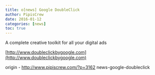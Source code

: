 ```yaml
---
title: o[news] Google DoubleClick
author: PipisCrew
date: 2016-01-12
categories: [news]
toc: true
---
```


A complete creative toolkit for all your digital ads

[http://www.doubleclickbygoogle.com](http://www.doubleclickbygoogle.com)

origin - http://www.pipiscrew.com/?p=3162 news-google-doubleclick